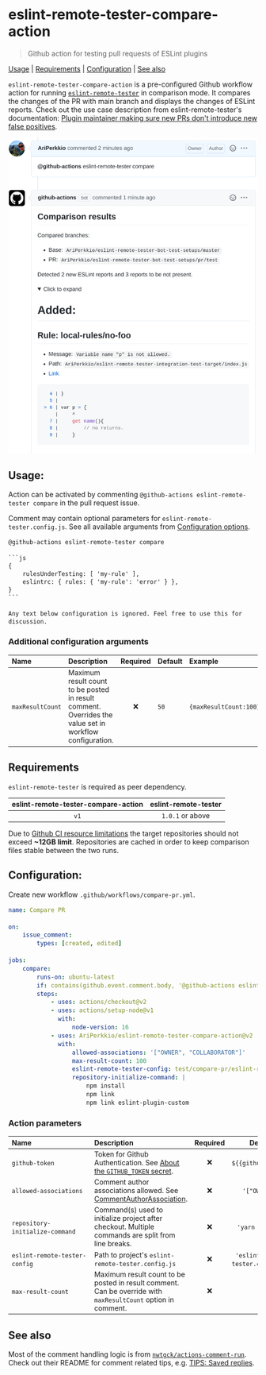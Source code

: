 # eslint-remote-tester-compare-action

> Github action for testing pull requests of ESLint plugins

[Usage](#usage) | [Requirements](#requirements) | [Configuration](#configuration) | [See also](#see-also)

`eslint-remote-tester-compare-action` is a pre-configured Github workflow action for running [`eslint-remote-tester`](https://github.com/AriPerkkio/eslint-remote-tester) in comparison mode.
It compares the changes of the PR with main branch and displays the changes of ESLint reports.
Check out the use case description from eslint-remote-tester's documentation: [Plugin maintainer making sure new PRs don't introduce new false positives](https://github.com/AriPerkkio/eslint-remote-tester#plugin-maintainer-making-sure-new-prs-dont-introduce-new-false-positives).

<p align="center">
  <img width="640" src="https://raw.githubusercontent.com/AriPerkkio/eslint-remote-tester-compare-action/HEAD/docs/demo.png">
</p>

## Usage:

Action can be activated by commenting `@github-actions eslint-remote-tester compare` in the pull request issue.

Comment may contain optional parameters for `eslint-remote-tester.config.js`. See all available arguments from [Configuration options](https://github.com/AriPerkkio/eslint-remote-tester#configuration-options).

````
@github-actions eslint-remote-tester compare

```js
{
    rulesUnderTesting: [ 'my-rule' ],
    eslintrc: { rules: { 'my-rule': 'error' } },
}
```

Any text below configuration is ignored. Feel free to use this for discussion.
````

### Additional configuration arguments

| Name             | Description                                                                                             | Required | Default | Example                |
| :--------------- | :------------------------------------------------------------------------------------------------------ | :------: | :------ | :--------------------- |
| `maxResultCount` | Maximum result count to be posted in result comment. Overrides the value set in workflow configuration. |   :x:    | `50`    | `{maxResultCount:100}` |

## Requirements

`eslint-remote-tester` is required as peer dependency.

| eslint-remote-tester-compare-action | eslint-remote-tester |
| :---------------------------------: | :------------------: |
|                `v1`                 |   `1.0.1` or above   |

Due to [Github CI resource limitations](https://docs.github.com/en/actions/using-github-hosted-runners/about-github-hosted-runners#supported-runners-and-hardware-resources) the target repositories should not exceed **~12GB limit**.
Repositories are cached in order to keep comparison files stable between the two runs.

## Configuration:

Create new workflow `.github/workflows/compare-pr.yml`.

```yml
name: Compare PR

on:
    issue_comment:
        types: [created, edited]

jobs:
    compare:
        runs-on: ubuntu-latest
        if: contains(github.event.comment.body, '@github-actions eslint-remote-tester compare')
        steps:
            - uses: actions/checkout@v2
            - uses: actions/setup-node@v1
              with:
                  node-version: 16
            - uses: AriPerkkio/eslint-remote-tester-compare-action@v2
              with:
                  allowed-associations: '["OWNER", "COLLABORATOR"]'
                  max-result-count: 100
                  eslint-remote-tester-config: test/compare-pr/eslint-remote-tester.config.js
                  repository-initialize-command: |
                      npm install
                      npm link
                      npm link eslint-plugin-custom
```

### Action parameters

| Name&nbsp;&nbsp;&nbsp;&nbsp;&nbsp;&nbsp;&nbsp;&nbsp;&nbsp;&nbsp;&nbsp;&nbsp;&nbsp;&nbsp;&nbsp;&nbsp;&nbsp;&nbsp;&nbsp;&nbsp;&nbsp;&nbsp;&nbsp;&nbsp;&nbsp;&nbsp;&nbsp;&nbsp;&nbsp;&nbsp; | Description                                                                                                                                                                      | Required |              Default               | Example                                                         |
| :--------------------------------------------------------------------------------------------------------------------------------------------------------------------------------------- | :------------------------------------------------------------------------------------------------------------------------------------------------------------------------------- | :------: | :--------------------------------: | :-------------------------------------------------------------- |
| `github-token`                                                                                                                                                                           | Token for Github Authentication. See [About the `GITHUB_TOKEN` secret](https://docs.github.com/en/actions/reference/authentication-in-a-workflow#about-the-github_token-secret). |   :x:    |        `${{github.token}}`         | `${{secrets.SOME_CUSTOM_TOKEN}}`                                |
| `allowed-associations`                                                                                                                                                                   | Comment author associations allowed. See [CommentAuthorAssociation](https://docs.github.com/en/graphql/reference/enums#commentauthorassociation).                                |   :x:    |           `'["OWNER"]'`            | `'["OWNER","COLLABORATOR"]'`                                    |
| `repository-initialize-command`                                                                                                                                                          | Command(s) used to initialize project after checkout. Multiple commands are split from line breaks.                                                                              |   :x:    |          `'yarn install'`          | `'yarn install \n yarn link \n yarn link eslint-plugin-custom'` |
| `eslint-remote-tester-config`                                                                                                                                                            | Path to project's `eslint-remote-tester.config.js`                                                                                                                               |   :x:    | `'eslint-remote-tester.config.js'` | `./path/to/custom.config.js`                                    |
| `max-result-count`                                                                                                                                                                       | Maximum result count to be posted in result comment. Can be override with `maxResultCount` option in comment.                                                                    |   :x:    |                `50`                | `100`                                                           |

## See also

Most of the comment handling logic is from [`nwtgck/actions-comment-run`](https://github.com/nwtgck/actions-comment-run). Check out their README for comment related tips, e.g. [TIPS: Saved replies](https://github.com/nwtgck/actions-comment-run#tips-saved-replies).
